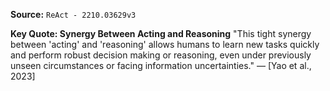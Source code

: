 **Source:** `ReAct - 2210.03629v3`

**Key Quote: Synergy Between Acting and Reasoning**
"This tight synergy between 'acting' and 'reasoning' allows humans to learn new tasks quickly and perform robust decision making or reasoning, even under previously unseen circumstances or facing information uncertainties." — [Yao et al., 2023]
